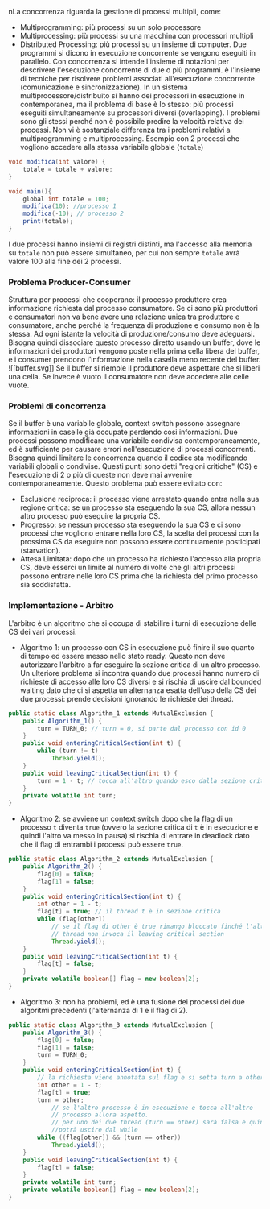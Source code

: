  nLa concorrenza riguarda la gestione di processi multipli, come:
- Multiprogramming: più processi su un solo processore
- Multiprocessing: più processi su una macchina con processori multipli
- Distributed Processing: più processi su un insieme di computer.
Due programmi si dicono in esecuzione concorrente se vengono eseguiti in parallelo.
Con concorrenza si intende l'insieme di notazioni per descrivere l'esecuzione concorrente di due o più programmi. è l'insieme di tecniche per risolvere problemi associati all'esecuzione concorrente (comunicazione e sincronizzazione).
In un sistema multiprocessore/distribuito si hanno dei processori in esecuzione in contemporanea, ma il problema di base è lo stesso: più processi eseguiti simultaneamente su processori diversi (overlapping). I problemi sono gli stessi perché non è possibile predire la velocità relativa dei processi. Non vi è sostanziale differenza tra i problemi relativi a multiprogramming e multiprocessing.
Esempio con 2 processi che vogliono accedere alla stessa variabile globale (`totale`)
```java
void modifica(int valore) {
	totale = totale + valore;
}

void main(){
	global int totale = 100;
	modifica(10); //processo 1
	modifica(-10); // processo 2
	print(totale);
}
```
I due processi hanno insiemi di registri distinti, ma l'accesso alla memoria su `totale` non può essere simultaneo, per cui non sempre `totale` avrà valore 100 alla fine dei 2 processi.
### Problema Producer-Consumer
Struttura per processi che cooperano: il processo produttore crea informazione richiesta dal processo consumatore. Se ci sono più produttori e consumatori non va bene avere una relazione unica tra produttore e consumatore, anche perché la frequenza di produzione e consumo non è la stessa. Ad ogni istante la velocità di produzione/consumo deve adeguarsi. Bisogna quindi dissociare questo processo diretto usando un buffer, dove le informazioni dei produttori vengono poste nella prima cella libera del buffer, e i consumer prendono l'informazione nella casella meno recente del buffer.
![[buffer.svg]]
Se il buffer si riempie il produttore deve aspettare che si liberi una cella. Se invece è vuoto il consumatore non deve accedere alle celle vuote.
### Problemi di concorrenza
Se il buffer è una variabile globale, context switch possono assegnare informazioni in caselle già occupate perdendo cosi informazioni. Due processi possono modificare una variabile condivisa contemporaneamente, ed è sufficiente per causare errori nell'esecuzione di processi concorrenti. Bisogna quindi limitare le concorrenza quando il codice sta modificando variabili globali o condivise. Questi punti sono detti "regioni critiche" (CS) e l'esecuzione di 2 o più di queste non deve mai avvenire contemporaneamente. Questo problema può essere evitato con:
- Esclusione reciproca: il processo viene arrestato quando entra nella sua regione critica: se un processo sta eseguendo la sua CS, allora nessun altro processo può eseguire la propria CS.
- Progresso: se nessun processo sta eseguendo la sua CS e ci sono processi che vogliono entrare nella loro CS, la scelta dei processi con la prossima CS da eseguire non possono essere continuamente posticipati (starvation).
- Attesa Limitata: dopo che un processo ha richiesto l'accesso alla propria CS, deve esserci un limite al numero di volte che gli altri processi possono entrare nelle loro CS prima che la  richiesta del primo processo sia soddisfatta.
### Implementazione - Arbitro
L'arbitro è un algoritmo che si occupa di stabilire i turni di esecuzione delle CS dei vari processi.
- Algoritmo 1: un processo con CS in esecuzione può finire il suo quanto di tempo ed essere messo nello stato ready. Questo non deve autorizzare l'arbitro a far eseguire la sezione critica di un altro processo. Un ulteriore problema si incontra quando due processi hanno numero di richieste di accesso alle loro CS diversi e si rischia di uscire dal bounded waiting dato che ci si aspetta un alternanza esatta dell'uso della CS dei due processi: prende decisioni ignorando le richieste dei thread.
```java
public static class Algorithm_1 extends MutualExclusion {  
    public Algorithm_1() {  
        turn = TURN_0; // turn = 0, si parte dal processo con id 0  
    }  
    public void enteringCriticalSection(int t) {  
        while (turn != t)  
            Thread.yield();  
    }  
    public void leavingCriticalSection(int t) {  
        turn = 1 - t; // tocca all'altro quando esco dalla sezione critica  
    }  
    private volatile int turn;  
}
```
- Algoritmo 2: se avviene un context switch dopo che la flag di un processo `t` diventa `true` (ovvero la sezione critica di `t` è in esecuzione e quindi l'altro va messo in pausa) si rischia di entrare in deadlock dato che il flag di entrambi i processi può essere `true`.
```java
public static class Algorithm_2 extends MutualExclusion {  
    public Algorithm_2() {  
        flag[0] = false;  
        flag[1] = false;  
    }  
    public void enteringCriticalSection(int t) {  
        int other = 1 - t;  
        flag[t] = true; // il thread t è in sezione critica  
        while (flag[other])  
            // se il flag di other è true rimango bloccato finché l'altro  
            // thread non invoca il leaving critical section            
            Thread.yield(); 
    }  
    public void leavingCriticalSection(int t) {  
        flag[t] = false;  
    }  
    private volatile boolean[] flag = new boolean[2];  
}
```
- Algoritmo 3: non ha problemi, ed è una fusione dei processi dei due algoritmi precedenti (l'alternanza di 1 e il flag di 2).
```java
public static class Algorithm_3 extends MutualExclusion {  
    public Algorithm_3() {  
        flag[0] = false;  
        flag[1] = false;  
        turn = TURN_0;  
    }  
    public void enteringCriticalSection(int t) {  
        // la richiesta viene annotata sul flag e si setta turn a other  
        int other = 1 - t;  
        flag[t] = true;  
        turn = other;  
	        // se l'altro processo è in esecuzione e tocca all'altro 
	        // processo allora aspetto.  
	        // per uno dei due thread (turn == other) sarà falsa e quindi si 
	        //potrà uscire dal while        
        while ((flag[other]) && (turn == other))  
            Thread.yield();  
    }  
    public void leavingCriticalSection(int t) {  
        flag[t] = false;  
    }  
    private volatile int turn;  
    private volatile boolean[] flag = new boolean[2];  
}
```
